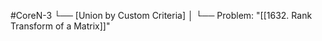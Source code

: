 #CoreN-3
└── [Union by Custom Criteria]
    │
    └── Problem: "[[1632. Rank Transform of a Matrix]]"